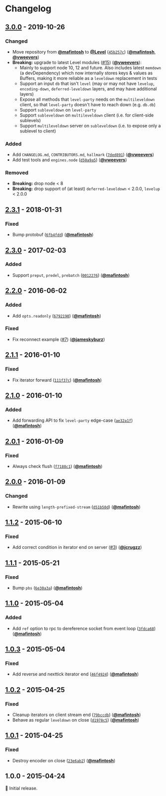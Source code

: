 # Changelog

## [3.0.0] - 2019-10-26

### Changed

- Move repository from [**@mafintosh**](https://github.com/mafintosh) to [**@Level**](https://github.com/Level) ([`45b257c`](https://github.com/Level/multileveldown/commit/45b257c)) ([**@mafintosh**](https://github.com/mafintosh), [**@vweevers**](https://github.com/vweevers))
- **Breaking:** upgrade to latest Level modules ([#15](https://github.com/Level/multileveldown/issues/15)) ([**@vweevers**](https://github.com/vweevers)):
  - Mainly to support node 10, 12 and future. Also includes latest `memdown` (a devDependency) which now internally stores keys & values as Buffers, making it more reliable as a `leveldown` replacement in tests
  - Support an input `db` that isn't `level` (may or may not have `levelup`, `encoding-down`, `deferred-leveldown` layers, and may have additional layers)
  - Expose all methods that `level-party` needs on the `multileveldown` client, so that `level-party` doesn't have to reach down (e.g. `db.db`)
  - Support `subleveldown` on `level-party`
  - Support `subleveldown` on `multileveldown` client (i.e. for client-side sublevels)
  - Support `multileveldown` server on `subleveldown` (i.e. to expose only a sublevel to client)

### Added

- Add `CHANGELOG.md`, `CONTRIBUTORS.md`, `hallmark` ([`7ded891`](https://github.com/Level/multileveldown/commit/7ded891)) ([**@vweevers**](https://github.com/vweevers))
- Add test tools and `engines.node` ([`d50a9a5`](https://github.com/Level/multileveldown/commit/d50a9a5)) ([**@vweevers**](https://github.com/vweevers))

### Removed

- **Breaking:** drop node &lt; 8
- **Breaking:** drop support of (at least) `deferred-leveldown` &lt; 2.0.0, `levelup` &lt; 2.0.0

## [2.3.1] - 2018-01-31

### Fixed

- Bump protobuf ([`6fb4fdd`](https://github.com/Level/multileveldown/commit/6fb4fdd)) ([**@mafintosh**](https://github.com/mafintosh))

## [2.3.0] - 2017-02-03

### Added

- Support `preput`, `predel`, `prebatch` ([`0012276`](https://github.com/Level/multileveldown/commit/0012276)) ([**@mafintosh**](https://github.com/mafintosh))

## [2.2.0] - 2016-06-02

### Added

- Add `opts.readonly` ([`6792190`](https://github.com/Level/multileveldown/commit/6792190)) ([**@mafintosh**](https://github.com/mafintosh))

### Fixed

- Fix reconnect example ([#7](https://github.com/Level/multileveldown/issues/7)) ([**@jameskyburz**](https://github.com/jameskyburz))

## [2.1.1] - 2016-01-10

### Fixed

- Fix iterator forward ([`111f37c`](https://github.com/Level/multileveldown/commit/111f37c)) ([**@mafintosh**](https://github.com/mafintosh))

## [2.1.0] - 2016-01-10

### Added

- Add forwarding API to fix `level-party` edge-case ([`ae32a1f`](https://github.com/Level/multileveldown/commit/ae32a1f)) ([**@mafintosh**](https://github.com/mafintosh))

## [2.0.1] - 2016-01-09

### Fixed

- Always check flush ([`f7188c1`](https://github.com/Level/multileveldown/commit/f7188c1)) ([**@mafintosh**](https://github.com/mafintosh))

## [2.0.0] - 2016-01-09

### Changed

- Rewrite using `length-prefixed-stream` ([`d51b50d`](https://github.com/Level/multileveldown/commit/d51b50d)) ([**@mafintosh**](https://github.com/mafintosh))

## [1.1.2] - 2015-06-10

### Fixed

- Add correct condition in iterator end on server ([#3](https://github.com/Level/multileveldown/issues/3)) ([**@jcrugzz**](https://github.com/jcrugzz))

## [1.1.1] - 2015-05-21

### Fixed

- Bump `pbs` ([`6e30a3a`](https://github.com/Level/multileveldown/commit/6e30a3a)) ([**@mafintosh**](https://github.com/mafintosh))

## [1.1.0] - 2015-05-04

### Added

- Add `ref` option to rpc to dereference socket from event loop ([`3fdca68`](https://github.com/Level/multileveldown/commit/3fdca68)) ([**@mafintosh**](https://github.com/mafintosh))

## [1.0.3] - 2015-05-04

### Fixed

- Add reverse and nexttick iterator end ([`46f4924`](https://github.com/Level/multileveldown/commit/46f4924)) ([**@mafintosh**](https://github.com/mafintosh))

## [1.0.2] - 2015-04-25

### Fixed

- Cleanup iterators on client stream end ([`79bccdb`](https://github.com/Level/multileveldown/commit/79bccdb)) ([**@mafintosh**](https://github.com/mafintosh))
- Behave as regular `leveldown` on close ([`d1978c5`](https://github.com/Level/multileveldown/commit/d1978c5)) ([**@mafintosh**](https://github.com/mafintosh))

## [1.0.1] - 2015-04-25

### Fixed

- Destroy encoder on close ([`23e6ab2`](https://github.com/Level/multileveldown/commit/23e6ab2)) ([**@mafintosh**](https://github.com/mafintosh))

## 1.0.0 - 2015-04-24

:seedling: Initial release.

[3.0.0]: https://github.com/Level/multileveldown/compare/v2.3.1...v3.0.0

[2.3.1]: https://github.com/Level/multileveldown/compare/v2.3.0...v2.3.1

[2.3.0]: https://github.com/Level/multileveldown/compare/v2.2.0...v2.3.0

[2.2.0]: https://github.com/Level/multileveldown/compare/v2.1.1...v2.2.0

[2.1.1]: https://github.com/Level/multileveldown/compare/v2.1.0...v2.1.1

[2.1.0]: https://github.com/Level/multileveldown/compare/v2.0.1...v2.1.0

[2.0.1]: https://github.com/Level/multileveldown/compare/v2.0.0...v2.0.1

[2.0.0]: https://github.com/Level/multileveldown/compare/v1.1.2...v2.0.0

[1.1.2]: https://github.com/Level/multileveldown/compare/v1.1.1...v1.1.2

[1.1.1]: https://github.com/Level/multileveldown/compare/v1.1.0...v1.1.1

[1.1.0]: https://github.com/Level/multileveldown/compare/v1.0.3...v1.1.0

[1.0.3]: https://github.com/Level/multileveldown/compare/v1.0.2...v1.0.3

[1.0.2]: https://github.com/Level/multileveldown/compare/v1.0.1...v1.0.2

[1.0.1]: https://github.com/Level/multileveldown/compare/v1.0.0...v1.0.1
